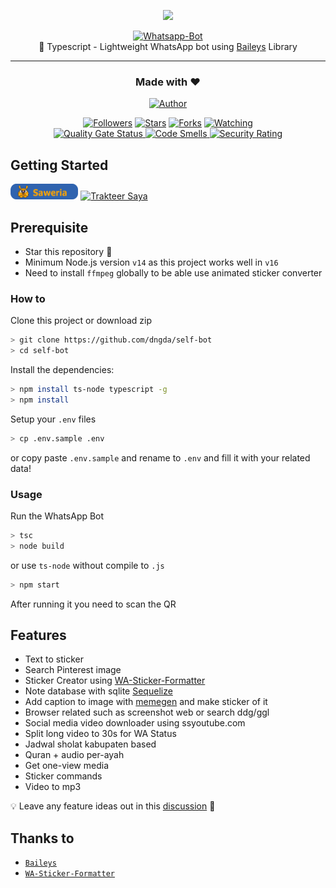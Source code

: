 <p align="center">
  <img src="https://user-images.githubusercontent.com/35982346/123402400-e57d3000-d5d1-11eb-84c0-6881b56ad370.png" height="128"/>
</p>
<p align="center">
  <a href="https://github.com/dngda/self-bot"><img title="Whatsapp-Bot" src="https://img.shields.io/badge/Sero Whatsapp Bot-blue?colorB=%23ffd700&style=for-the-badge"></a>
    <br>
  🤖 Typescript - Lightweight WhatsApp bot using <a href="https://github.com/WhiskeySockets/Baileys">Baileys</a> Library<hr>
</p>
<h3 align="center">Made with ❤️</h3>
<p align="center">
  <a href="https://github.com/dngda/"><img title="Author" src="https://img.shields.io/badge/author-dngda-blue?style=for-the-badge&logo=github"></a>
</p>

<p align="center">
  <a href="https://github.com/dngda/followers"><img title="Followers" src="https://img.shields.io/github/followers/dngda?color=blue&style=flat-square"></a>
  <a href="https://github.com/dngda/self-bot/stargazers/"><img title="Stars" src="https://img.shields.io/github/stars/dngda/self-bot?color=red&style=flat-square"></a>
  <a href="https://github.com/dngda/self-bot/network/members"><img title="Forks" src="https://img.shields.io/github/forks/dngda/self-bot?color=red&style=flat-square"></a>
  <a href="https://github.com/dngda/self-bot/watchers"><img title="Watching" src="https://img.shields.io/github/watchers/dngda/self-bot?label=watchers&color=blue&style=flat-square"></a>
    <br>
  <a href="https://sonarcloud.io/summary/new_code?id=dngda_self-bot">
    <img src="https://sonarcloud.io/api/project_badges/measure?project=dngda_self-bot&metric=alert_status" alt="Quality Gate Status">
  </a>
  <a href="https://sonarcloud.io/summary/new_code?id=dngda_self-bot">
    <img src="https://sonarcloud.io/api/project_badges/measure?project=dngda_self-bot&metric=code_smells" alt="Code Smells">
  </a>
  <a href="https://sonarcloud.io/summary/new_code?id=dngda_self-bot">
    <img src="https://sonarcloud.io/api/project_badges/measure?project=dngda_self-bot&metric=security_rating" alt="Security Rating">
  </a>
</p>

## Getting Started

<a href="https://saweria.co/dngda" target="_blank"><img id="wse-buttons-preview" src=".github\saweria.png" height="25" style="border:0px;height:25px;" alt="Trakteer Saya"></a>
<a href="https://trakteer.id/dngda/tip?quantity=1" target="_blank"><img id="wse-buttons-preview" src="https://cdn.trakteer.id/images/embed/trbtn-red-3.png" height="25" style="border:0px;height:25px;" alt="Trakteer Saya"></a>

## Prerequisite

-   Star this repository 🌟
-   Minimum Node.js version `v14` as this project works well in `v16`
-   Need to install `ffmpeg` globally to be able use animated sticker converter

### How to

Clone this project or download zip

```bash
> git clone https://github.com/dngda/self-bot
> cd self-bot
```

Install the dependencies:

```bash
> npm install ts-node typescript -g
> npm install
```

Setup your `.env` files

```bash
> cp .env.sample .env
```

or copy paste `.env.sample` and rename to `.env`
and fill it with your related data!

### Usage

Run the WhatsApp Bot

```bash
> tsc
> node build
```

or use `ts-node` without compile to `.js`

```bash
> npm start
```

After running it you need to scan the QR

## Features

-   Text to sticker
-   Search Pinterest image
-   Sticker Creator using [WA-Sticker-Formatter](https://github.com/AlenVelocity/wa-sticker-formatter)
-   Note database with sqlite [Sequelize](https://sequelize.org/)
-   Add caption to image with [memegen](https://api.memegen.link) and make sticker of it
-   Browser related such as screenshot web or search ddg/ggl
-   Social media video downloader using ssyoutube.com
-   Split long video to 30s for WA Status
-   Jadwal sholat kabupaten based
-   Quran + audio per-ayah
-   Get one-view media
-   Sticker commands
-   Video to mp3

💡 Leave any feature ideas out in this [discussion](https://github.com/dngda/self-bot/discussions) 🙏

## Thanks to

-   [`Baileys`](https://github.com/WhiskeySockets/Baileys)
-   [`WA-Sticker-Formatter`](https://github.com/AlenVelocity/wa-sticker-formatter)
